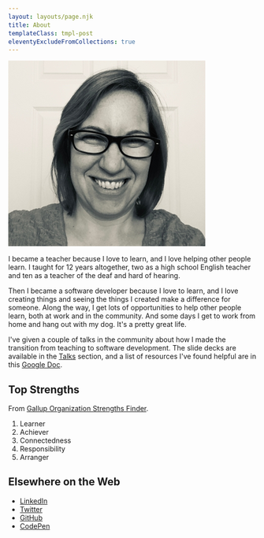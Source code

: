 ```yaml
---
layout: layouts/page.njk
title: About
templateClass: tmpl-post
eleventyExcludeFromCollections: true
---
```


<img src="../img/BioPhoto.jpg" alt="Photo of Abby Jones" class="bio-pic">

I became a teacher because I love to learn, and I love helping other people learn.  I taught for 12 years altogether, two as a high school English teacher and ten as a teacher of the deaf and hard of hearing.

Then I became a software developer because I love to learn, and I love creating things and seeing the things I created make a difference for someone.  Along the way, I get lots of opportunities to help other people learn, both at work and in the community.  And some days I get to work from home and hang out with my dog.  It's a pretty great life.

I've given a couple of talks in the  community about how I made the transition from teaching to software development.  The slide decks are available in the [Talks](/talks/) section, and a list of resources I've found helpful are in this [Google Doc](https://docs.google.com/document/d/1Ry1-dvskjD0Gub5MaJc21M0_mp_4c0AuIOPdpBtHXSg).

## Top Strengths

From [Gallup Organization Strengths Finder](https://www.gallupstrengthscenter.com/).

1.  Learner
2.  Achiever
3.  Connectedness
4.  Responsibility
5.  Arranger

## Elsewhere on the Web

*  [LinkedIn](https://www.linkedin.com/in/abbyjones80)
*  [Twitter](https://www.twitter.com/AbbyJones80)
*  [GitHub](https://github.com/AbbyJonesDev?tab=repositories)
*  [CodePen](http://codepen.io/AbbyJonesDev/)